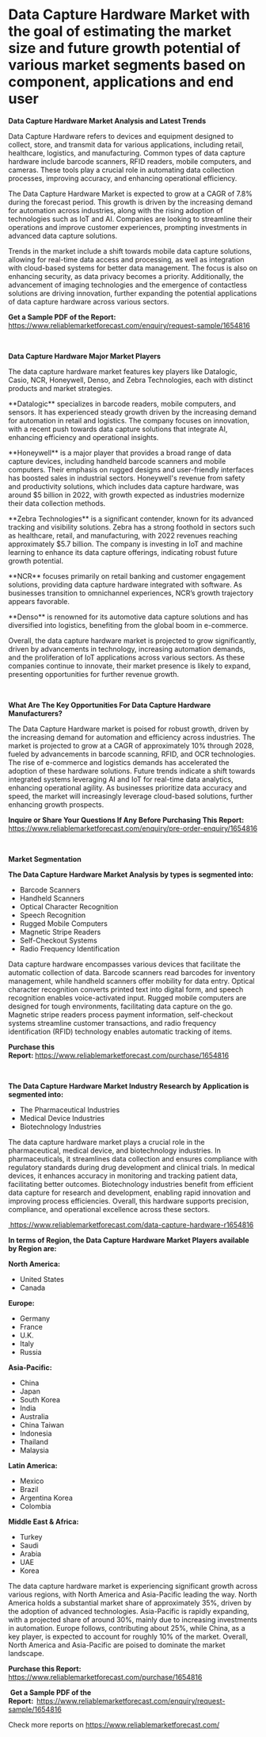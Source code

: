 <p><h1>Data Capture Hardware Market with the goal of estimating the market size and future growth potential of various market segments based on component, applications and end user</h1></p><p><strong>Data Capture Hardware Market Analysis and Latest Trends</strong></p>
<p><p>Data Capture Hardware refers to devices and equipment designed to collect, store, and transmit data for various applications, including retail, healthcare, logistics, and manufacturing. Common types of data capture hardware include barcode scanners, RFID readers, mobile computers, and cameras. These tools play a crucial role in automating data collection processes, improving accuracy, and enhancing operational efficiency.</p><p>The Data Capture Hardware Market is expected to grow at a CAGR of 7.8% during the forecast period. This growth is driven by the increasing demand for automation across industries, along with the rising adoption of technologies such as IoT and AI. Companies are looking to streamline their operations and improve customer experiences, prompting investments in advanced data capture solutions. </p><p>Trends in the market include a shift towards mobile data capture solutions, allowing for real-time data access and processing, as well as integration with cloud-based systems for better data management. The focus is also on enhancing security, as data privacy becomes a priority. Additionally, the advancement of imaging technologies and the emergence of contactless solutions are driving innovation, further expanding the potential applications of data capture hardware across various sectors.</p></p>
<p><strong>Get a Sample PDF of the Report:&nbsp;</strong> <a href="https://www.reliablemarketforecast.com/enquiry/request-sample/1654816?utm_campaign=3252&utm_medium=2&utm_source=Github&utm_content=ia&utm_term=07032025&utm_id=data-capture-hardware">https://www.reliablemarketforecast.com/enquiry/request-sample/1654816</a></p>
<p>&nbsp;</p>
<p><strong>Data Capture Hardware Major Market Players</strong></p>
<p><p>The data capture hardware market features key players like Datalogic, Casio, NCR, Honeywell, Denso, and Zebra Technologies, each with distinct products and market strategies.</p><p>**Datalogic** specializes in barcode readers, mobile computers, and sensors. It has experienced steady growth driven by the increasing demand for automation in retail and logistics. The company focuses on innovation, with a recent push towards data capture solutions that integrate AI, enhancing efficiency and operational insights.</p><p>**Honeywell** is a major player that provides a broad range of data capture devices, including handheld barcode scanners and mobile computers. Their emphasis on rugged designs and user-friendly interfaces has boosted sales in industrial sectors. Honeywell's revenue from safety and productivity solutions, which includes data capture hardware, was around $5 billion in 2022, with growth expected as industries modernize their data collection methods.</p><p>**Zebra Technologies** is a significant contender, known for its advanced tracking and visibility solutions. Zebra has a strong foothold in sectors such as healthcare, retail, and manufacturing, with 2022 revenues reaching approximately $5.7 billion. The company is investing in IoT and machine learning to enhance its data capture offerings, indicating robust future growth potential.</p><p>**NCR** focuses primarily on retail banking and customer engagement solutions, providing data capture hardware integrated with software. As businesses transition to omnichannel experiences, NCR’s growth trajectory appears favorable.</p><p>**Denso** is renowned for its automotive data capture solutions and has diversified into logistics, benefiting from the global boom in e-commerce. </p><p>Overall, the data capture hardware market is projected to grow significantly, driven by advancements in technology, increasing automation demands, and the proliferation of IoT applications across various sectors. As these companies continue to innovate, their market presence is likely to expand, presenting opportunities for further revenue growth.</p></p>
<p>&nbsp;</p>
<p><strong>What Are The Key Opportunities For Data Capture Hardware Manufacturers?</strong></p>
<p><p>The Data Capture Hardware market is poised for robust growth, driven by the increasing demand for automation and efficiency across industries. The market is projected to grow at a CAGR of approximately 10% through 2028, fueled by advancements in barcode scanning, RFID, and OCR technologies. The rise of e-commerce and logistics demands has accelerated the adoption of these hardware solutions. Future trends indicate a shift towards integrated systems leveraging AI and IoT for real-time data analytics, enhancing operational agility. As businesses prioritize data accuracy and speed, the market will increasingly leverage cloud-based solutions, further enhancing growth prospects.</p></p>
<p><strong>Inquire or Share Your Questions If Any Before Purchasing This Report:</strong> <a href="https://www.reliablemarketforecast.com/enquiry/pre-order-enquiry/1654816?utm_campaign=3252&utm_medium=2&utm_source=Github&utm_content=ia&utm_term=07032025&utm_id=data-capture-hardware">https://www.reliablemarketforecast.com/enquiry/pre-order-enquiry/1654816</a></p>
<p>&nbsp;</p>
<p><strong>Market Segmentation</strong></p>
<p><strong>The Data Capture Hardware Market Analysis by types is segmented into:</strong></p>
<p><ul><li>Barcode Scanners</li><li>Handheld Scanners</li><li>Optical Character Recognition</li><li>Speech Recognition</li><li>Rugged Mobile Computers</li><li>Magnetic Stripe Readers</li><li>Self-Checkout Systems</li><li>Radio Frequency Identification</li></ul></p>
<p><p>Data capture hardware encompasses various devices that facilitate the automatic collection of data. Barcode scanners read barcodes for inventory management, while handheld scanners offer mobility for data entry. Optical character recognition converts printed text into digital form, and speech recognition enables voice-activated input. Rugged mobile computers are designed for tough environments, facilitating data capture on the go. Magnetic stripe readers process payment information, self-checkout systems streamline customer transactions, and radio frequency identification (RFID) technology enables automatic tracking of items.</p></p>
<p><strong>Purchase this Report:&nbsp;</strong><a href="https://www.reliablemarketforecast.com/purchase/1654816?utm_campaign=3252&utm_medium=2&utm_source=Github&utm_content=ia&utm_term=07032025&utm_id=data-capture-hardware">https://www.reliablemarketforecast.com/purchase/1654816</a></p>
<p>&nbsp;</p>
<p><strong>The Data Capture Hardware Market Industry Research by Application is segmented into:</strong></p>
<p><ul><li>The Pharmaceutical Industries</li><li>Medical Device Industries</li><li>Biotechnology Industries</li></ul></p>
<p><p>The data capture hardware market plays a crucial role in the pharmaceutical, medical device, and biotechnology industries. In pharmaceuticals, it streamlines data collection and ensures compliance with regulatory standards during drug development and clinical trials. In medical devices, it enhances accuracy in monitoring and tracking patient data, facilitating better outcomes. Biotechnology industries benefit from efficient data capture for research and development, enabling rapid innovation and improving process efficiencies. Overall, this hardware supports precision, compliance, and operational excellence across these sectors.</p></p>
<p><a href="https://www.reliablemarketforecast.com/data-capture-hardware-r1654816?utm_campaign=3252&utm_medium=2&utm_source=Github&utm_content=ia&utm_term=07032025&utm_id=data-capture-hardware">&nbsp;https://www.reliablemarketforecast.com/data-capture-hardware-r1654816</a></p>
<p><strong>In terms of Region, the Data Capture Hardware Market Players available by Region are:</strong></p>
<p>
    <p> <strong> North America: </strong>
        <ul>
            <li>United States</li>
            <li>Canada</li>
        </ul>
        </p> 
    <p> <strong> Europe: </strong>
        <ul>
            <li>Germany</li>
            <li>France</li>
            <li>U.K.</li>
            <li>Italy</li>
            <li>Russia</li>
        </ul>
        </p> 
    <p> <strong> Asia-Pacific: </strong>
        <ul>
            <li>China</li>
            <li>Japan</li>
            <li>South Korea</li>
            <li>India</li>
            <li>Australia</li>
            <li>China Taiwan</li>
            <li>Indonesia</li>
            <li>Thailand</li>
            <li>Malaysia</li>
        </ul>
        </p> 
    <p> <strong> Latin America: </strong>
        <ul>
            <li>Mexico</li>
            <li>Brazil</li>
            <li>Argentina Korea</li>
            <li>Colombia</li>
        </ul>
        </p> 
    <p> <strong> Middle East & Africa: </strong>
        <ul>
            <li>Turkey</li>
            <li>Saudi</li>
            <li>Arabia</li>
            <li>UAE</li>
            <li>Korea</li>
        </ul>
    </p>
    </p>
<p><p>The data capture hardware market is experiencing significant growth across various regions, with North America and Asia-Pacific leading the way. North America holds a substantial market share of approximately 35%, driven by the adoption of advanced technologies. Asia-Pacific is rapidly expanding, with a projected share of around 30%, mainly due to increasing investments in automation. Europe follows, contributing about 25%, while China, as a key player, is expected to account for roughly 10% of the market. Overall, North America and Asia-Pacific are poised to dominate the market landscape.</p></p>
<p><strong>Purchase this Report: </strong><a href="https://www.reliablemarketforecast.com/purchase/1654816?utm_campaign=3252&utm_medium=2&utm_source=Github&utm_content=ia&utm_term=07032025&utm_id=data-capture-hardware">https://www.reliablemarketforecast.com/purchase/1654816</a></p>
<p>&nbsp;<strong>Get a Sample PDF of the Report:&nbsp;&nbsp;</strong><a href="https://www.reliablemarketforecast.com/enquiry/request-sample/1654816?utm_campaign=3252&utm_medium=2&utm_source=Github&utm_content=ia&utm_term=07032025&utm_id=data-capture-hardware">https://www.reliablemarketforecast.com/enquiry/request-sample/1654816</a></p>
<p><strong></strong></p>
<p>Check more reports on <a href="https://www.reliablemarketforecast.com/?utm_campaign=3252&utm_medium=2&utm_source=Github&utm_content=ia&utm_term=07032025&utm_id=data-capture-hardware">https://www.reliablemarketforecast.com/</a></p>